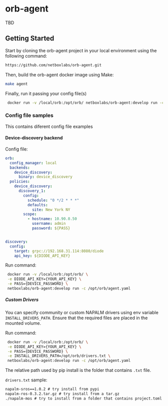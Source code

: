 # orb-agent
TBD

## Getting Started
Start by cloning the orb-agent project in your local environment using the following command:

```sh
https://github.com/netboxlabs/orb-agent.git
```

Then, build the orb-agent docker image using Make:
```sh
make agent
```

Finally, run it passing your config file(s)
```sh
 docker run -v /local/orb:/opt/orb/ netboxlabs/orb-agent:develop run -c /opt/orb/agent.yaml
```

### Config file samples
This contains diferent config file examples

#### Device-discovery backend

Config file:
```yaml
orb:
  config_manager: local
  backends:
    device_discovery:
      binary: device_discovery
  policies:
    device_discovery:
      discovery_1:
        config:
          schedule: "0 */2 * * *"
          defaults:
            site: New York NY
        scope:
          - hostname: 10.90.0.50
            username: admin
            password: ${PASS}


discovery:
  config:
    target: grpc://192.168.31.114:8080/diode
    api_key: ${DIODE_API_KEY}
```

Run command:
```sh
 docker run -v /local/orb:/opt/orb/ \
 -e DIODE_API_KEY={YOUR_API_KEY} \
 -e PASS={DEVICE_PASSWORD} \
 netboxlabs/orb-agent:develop run -c /opt/orb/agent.yaml
```

##### Custom Drivers
You can specify community or custom NAPALM drivers using env variable `INSTALL_DRIVERS_PATH`. Ensure that the required files are placed in the mounted volume.

Run command:
```sh
 docker run -v /local/orb:/opt/orb/ \
 -e DIODE_API_KEY={YOUR_API_KEY} \
 -e PASS={DEVICE_PASSWORD} \
 -e INSTALL_DRIVERS_PATH=/opt/orb/drivers.txt \
 netboxlabs/orb-agent:develop run -c /opt/orb/agent.yaml
```
The relative path used by pip install is the folder that contains `.txt` file.

`drivers.txt` sample:
```txt
napalm-sros==1.0.2 # try install from pypi
napalm-ros-0.3.2.tar.gz # try install from a tar.gz
./napalm-mos # try to install from a folder that contains project.toml
```
